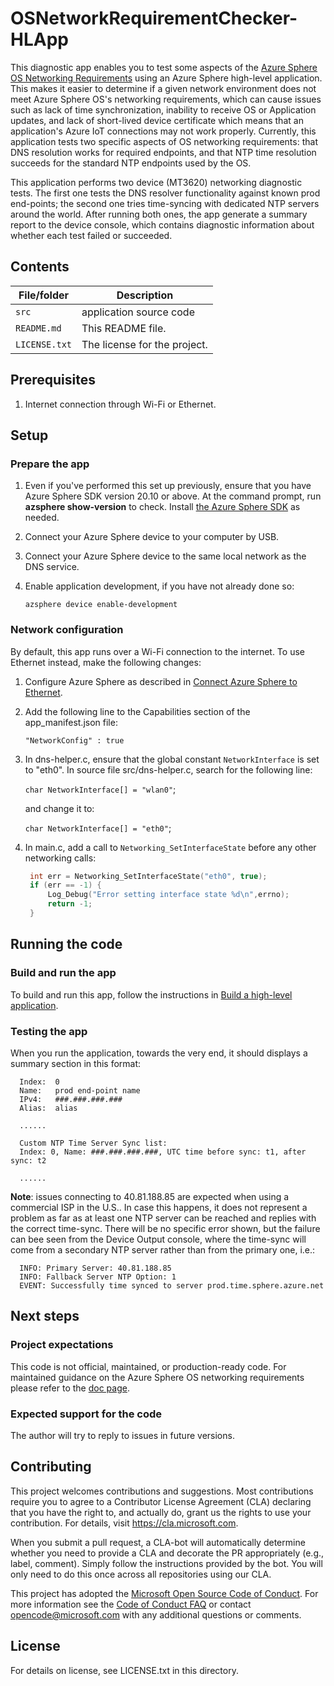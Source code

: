 # OSNetworkRequirementChecker-HLApp

This diagnostic app enables you to test some aspects of the [Azure Sphere OS Networking Requirements](https://docs.microsoft.com/azure-sphere/network/ports-protocols-domains) using an Azure Sphere high-level application. This makes it easier to determine if a given network environment does not meet Azure Sphere OS's networking requirements, which can cause issues such as lack of time synchronization, inability to receive OS or Application updates, and lack of short-lived device certificate which means that an application's Azure IoT connections may not work properly. Currently, this application tests two specific aspects of OS networking requirements: that DNS resolution works for required endpoints, and that NTP time resolution succeeds for the standard NTP endpoints used by the OS.

This application performs two device (MT3620) networking diagnostic tests. The first one tests the DNS resolver functionality against known prod end-points; the second one tries time-syncing with dedicated NTP servers around the world. After running both ones, the app generate a summary report to the device console, which contains diagnostic information about whether each test failed or succeeded.

## Contents
| File/folder | Description |
|-------------|-------------|
| `src`       | application source code |
| `README.md` | This README file. |
| `LICENSE.txt`   | The license for the project. |

## Prerequisites

1. Internet connection through Wi-Fi or Ethernet.

## Setup

### Prepare the app
1. Even if you've performed this set up previously, ensure that you have Azure Sphere SDK version 20.10 or above. At the command prompt, run **azsphere show-version** to check. Install [the Azure Sphere SDK](https://docs.microsoft.com/azure-sphere/install/install-sdk) as needed.
1. Connect your Azure Sphere device to your computer by USB.
1. Connect your Azure Sphere device to the same local network as the DNS service.
1. Enable application development, if you have not already done so:

   `azsphere device enable-development`

### Network configuration

By default, this app runs over a Wi-Fi connection to the internet. To use Ethernet instead, make the following changes:

1. Configure Azure Sphere as described in [Connect Azure Sphere to Ethernet](https://docs.microsoft.com/azure-sphere/network/connect-ethernet).
1. Add the following line to the Capabilities section of the app_manifest.json file:

   `"NetworkConfig" : true`
1. In dns-helper.c, ensure that the global constant `NetworkInterface` is set to "eth0". In source file src/dns-helper.c, search for the following line:

     `char NetworkInterface[] = "wlan0"`;

   and change it to:

     `char NetworkInterface[] = "eth0"`;
1. In main.c, add a call to `Networking_SetInterfaceState` before any other networking calls:

   ```c
    int err = Networking_SetInterfaceState("eth0", true);
    if (err == -1) {
        Log_Debug("Error setting interface state %d\n",errno);
        return -1;
    }
   ```

## Running the code

### Build and run the app
To build and run this app, follow the instructions in [Build a high-level application](https://docs.microsoft.com/azure-sphere/install/qs-blink-application).


### Testing the app
When you run the application, towards the very end, it should displays a summary section in this format:

      Index:  0
      Name:   prod end-point name
      IPv4:   ###.###.###.###
      Alias:  alias

      ...... 

      Custom NTP Time Server Sync list:
      Index: 0, Name: ###.###.###.###, UTC time before sync: t1, after sync: t2

      ......

**Note**: issues connecting to 40.81.188.85 are expected when using a commercial ISP in the U.S.. In case this happens, it does not represent a problem as far as at least one NTP server can be reached and replies with the correct time-sync. There will be no specific error shown, but the failure can bee seen from the Device Output console, where the time-sync will come from a secondary NTP server rather than from the primary one, i.e.:

      INFO: Primary Server: 40.81.188.85
      INFO: Fallback Server NTP Option: 1
      EVENT: Successfully time synced to server prod.time.sphere.azure.net

## Next steps

### Project expectations
This code is not official, maintained, or production-ready code. For maintained guidance on the Azure Sphere OS networking requirements please refer to the [doc page](https://docs.microsoft.com/azure-sphere/network/ports-protocols-domains).

### Expected support for the code
The author will try to reply to issues in future versions.

## Contributing

This project welcomes contributions and suggestions. Most contributions require you to
agree to a Contributor License Agreement (CLA) declaring that you have the right to,
and actually do, grant us the rights to use your contribution. For details, visit
https://cla.microsoft.com.

When you submit a pull request, a CLA-bot will automatically determine whether you need
to provide a CLA and decorate the PR appropriately (e.g., label, comment). Simply follow the
instructions provided by the bot. You will only need to do this once across all repositories using our CLA.

This project has adopted the [Microsoft Open Source Code of Conduct](https://opensource.microsoft.com/codeofconduct/).
For more information see the [Code of Conduct FAQ](https://opensource.microsoft.com/codeofconduct/faq/)
or contact [opencode@microsoft.com](mailto:opencode@microsoft.com) with any additional questions or comments.

## License

For details on license, see LICENSE.txt in this directory.